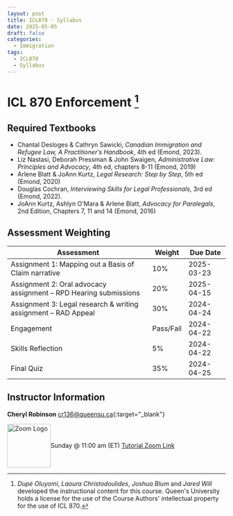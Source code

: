 ```yaml
---
layout: post
title: ICL870 - Syllabus
date: 2025-05-05
draft: false
categories:
  - Immigration
tags:
  - ICL870
  - Syllabus
---
```


# ICL 870 Enforcement [^1]

[^1]:
    *Dupé Oluyomi*, *Laoura Christodoulides*, *Joshua Blum* and *Jared Will* developed the instructional content for this course. Queen's University holds a license for the use of the Course Authors' intellectual property for the use of ICL 870.

## Required Textbooks

- Chantal Desloges & Cathryn Sawicki, _Canadian Immigration and Refugee Law, A Practitioner’s Handbook_, 4th ed (Emond, 2023).
- Liz Nastasi, Deborah Pressman & John Swaigen, _Administrative Law: Principles and Advocacy_, 4th ed, chapters 8-11 (Emond, 2019)
- Arlene Blatt & JoAnn Kurtz, _Legal Research: Step by Step_, 5th ed (Emond, 2020)
- Douglas Cochran, _Interviewing Skills for Legal Professionals_, 3rd ed (Emond, 2022).
- JoAnn Kurtz, Ashlyn O'Mara & Arlene Blatt, _Advocacy for Paralegals_, 2nd Edition, Chapters 7, 11 and 14 (Emond, 2016)

## Assessment Weighting

<table class="styled-table">
    <thead>
    <tr>
        <th>Assessment</th>
        <th>Weight</th>
        <th>Due Date</th>
    </tr>
    </thead>
    <tbody>
    <tr>
        <td style= "text-align: left">Assignment 1: Mapping out a Basis of Claim narrative</td>
        <td>10%</td>
        <td>2025-03-23</td>
    </tr>
    <tr>
        <td style= "text-align: left">Assignment 2: Oral advocacy assignment – RPD Hearing submissions</td>
        <td>20%</td>
        <td>2025-04-15</td>
    </tr>
    <tr>
        <td style= "text-align: left">Assignment 3: Legal research & writing assignment – RAD Appeal</td>
        <td>30%</td>
        <td>2024-04-24</td>
    </tr>
    <tr>
        <td style= "text-align: left">Engagement</td>
        <td>Pass/Fail</td>
        <td>2024-04-22</td>
    </tr>
        <tr>
        <td style= "text-align: left">Skills Reflection</td>
        <td>5%</td>
        <td>2024-04-22</td>
    </tr>
    <tr>
        <td style= "text-align: left">Final Quiz</td>
        <td>35%</td>
        <td>2024-04-25</td>
    </tr>
<!-- <td colspan="3">请致电本所咨询</td> -->
    </tbody>
</table>

## Instructor Information

**Cheryl Robinson** [cr136@queensu.ca](mailto:cr136@queensu.ca){:target="\_blank"}

<div style="display:flex; justify-content:flex-start; align-items:center ">
<img src="../../../assets/img/zoomLogo.png" alt="Zoom Logo" width="100"> <span>Sunday @ 11:00 am (ET) <a href="https://queensu.zoom.us/j/97027370231?pwd=SXTLnbbGrqT173U1PVj6HoKiwMBCIN.1" target="_blank">Tutorial Zoom Link</a></span>
</div>
